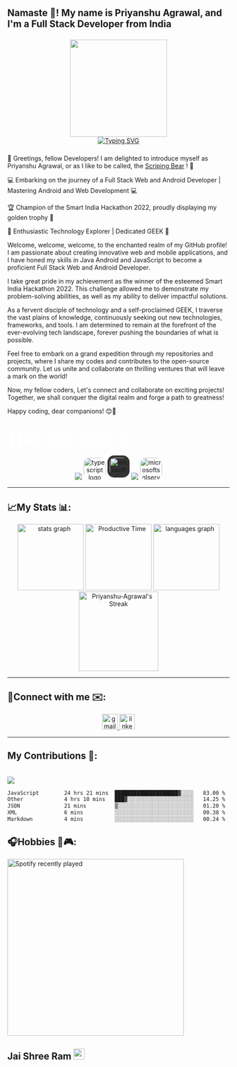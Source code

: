 <h2 align="left">Namaste 🙏! My name is Priyanshu Agrawal, and I'm a Full Stack Developer from India </h2>

###
<div align='center'>
  <a href="https://github.com/Scripting-Bear">
<!--     <img align="center" height="200" src="https://firebasestorage.googleapis.com/v0/b/scriptingbear-5fe87.appspot.com/o/myLogo-removedBG%20copy.svg?alt=media&token=812a4d4a-ec55-40c3-9938-29c2d0e651a0"  /> -->
    <!--<img align="center" height="220" src="https://firebasestorage.googleapis.com/v0/b/scriptingbear-5fe87.appspot.com/o/my_logo_recoloration-removebg-preview.png?alt=media&token=e73e09d6-96d8-498c-a848-fbf39d765da1"  />-->
    <!--<img align="center" height="220" src="https://firebasestorage.googleapis.com/v0/b/scriptingbear-5fe87.appspot.com/o/PNG%20logo%20gradient.png?alt=media&token=10a3afc3-2aa5-4427-aca3-c97440fe925a"  />-->
    <img align="center" height="220" src="https://firebasestorage.googleapis.com/v0/b/scriptingbear-5fe87.appspot.com/o/PNG%20logo.png?alt=media&token=1b002afd-af84-49d5-8153-4bc95af41406"  />
    <br>
    <picture>
   <source srcset="https://readme-typing-svg.demolab.com?font=Fira+Code&pause=283&center=true&width=200&color=ffffff&lines=Priyanshu+Agrawal;Scripting+Bear" media="(prefers-color-scheme: dark)">
    <img src="https://readme-typing-svg.demolab.com?font=Fira+Code&pause=283&center=true&width=200&color=044655&lines=Priyanshu+Agrawal;Scripting+Bear" alt="Typing SVG" />
    <!--<img src="https://readme-typing-svg.demolab.com?font=Fira+Code&pause=283&center=true&width=200&color=044655&lines=Priyanshu+Agrawal;Scripting+Bear" alt="Typing SVG" />-->
 </picture>
  </a>
</div>

###

<p>👋 Greetings, fellow Developers! I am delighted to introduce myself as Priyanshu Agrawal, or as I like to be called, the <a href="https://github.com/Scripting-Bear">Scriping Bear</a> ! 🐻

💻 Embarking on the journey of a Full Stack Web and Android Developer | Mastering Android and Web Development 💻

🏆 Champion of the Smart India Hackathon 2022, proudly displaying my golden trophy 🥇

🌟 Enthusiastic Technology Explorer | Dedicated GEEK 🌟

Welcome, welcome, welcome, to the enchanted realm of my GitHub profile!<br>
I am passionate about creating innovative web and mobile applications, and I have honed my skills in Java Android and JavaScript to become a proficient Full Stack Web and Android Developer.

I take great pride in my achievement as the winner of the esteemed Smart India Hackathon 2022. This challenge allowed me to demonstrate my problem-solving abilities, as well as my ability to deliver impactful solutions.

As a fervent disciple of technology and a self-proclaimed GEEK, I traverse the vast plains of knowledge, continuously seeking out new technologies, frameworks, and tools. I am determined to remain at the forefront of the ever-evolving tech landscape, forever pushing the boundaries of what is possible.

Feel free to embark on a grand expedition through my repositories and projects, where I share my codes and contributes to the open-source community. Let us unite and collaborate on thrilling ventures that will leave a mark on the world!

Now, my fellow coders, Let's connect and collaborate on exciting projects! Together, we shall conquer the digital realm and forge a path to greatness!

Happy coding, dear companions! 😊🚀</p>

###

<h1 style="color:white">👨‍💻My Tech Stack ⚙️: </h1>
<div align="center">
  <img src="https://skillicons.dev/icons?i=html,css,js" />
  <img src="https://cdn.jsdelivr.net/gh/devicons/devicon/icons/typescript/typescript-original.svg" height="50" style="border-radius:30%" alt="typescript logo"  />
  <img src="https://user-images.githubusercontent.com/4249331/52232852-e2c4f780-28bd-11e9-835d-1e3cf3e43888.png" height="50" width="50" style="box-sizing:border-box;border-radius:30%;background:#333333;padding:5px;" alt="microsoftsqlserver logo"  />
  <img src="https://skillicons.dev/icons?i=java,androidstudio,mongodb,express,react,nodejs" />
  <img src="https://img.icons8.com/fluency/48/000000/expo.png" height="50" width="50" style="border-radius:30%;" alt="microsoftsqlserver logo"  />
</div>
<hr>

###

<h2>📈My Stats 📊:</h2>
<div align="center">
 <picture>
   <source srcset="https://github-readme-stats.vercel.app/api?username=Priyanshu-Agrawal&hide_rank=true&theme=tokyonight&show_icons=true&hide_border=true&count_private=true&border_radius=5" media="(prefers-color-scheme: dark)">
   <img src="https://github-readme-stats.vercel.app/api?username=Priyanshu-Agrawal&hide_rank=true&theme=default&show_icons=true&hide_border=false&count_private=true&border_radius=5" alt="stats graph" height="150">
 </picture>
 
 <picture>
   <source srcset="http://github-profile-summary-cards.vercel.app/api/cards/productive-time?username=Priyanshu-Agrawal&theme=tokyonight&utcOffset=5.30" media="(prefers-color-scheme: dark)">
   <img src="http://github-profile-summary-cards.vercel.app/api/cards/productive-time?username=Priyanshu-Agrawal&theme=default&utcOffset=5.30" alt="Productive Time" height="150">
 </picture>
 
 <picture>
   <source srcset="https://github-readme-stats.vercel.app/api/top-langs?username=Priyanshu-Agrawal&locale=en&hide_title=false&layout=compact&card_width=320&langs_count=5&theme=tokyonight&hide_border=true&border_radius=5" media="(prefers-color-scheme: dark)">
   <img src="https://github-readme-stats.vercel.app/api/top-langs?username=Priyanshu-Agrawal&locale=en&hide_title=false&layout=compact&card_width=320&langs_count=5&theme=default&hide_border=false&border_radius=5" alt="languages graph" height="150">
 </picture>
 <br>
 <picture>
   <source srcset="https://github-readme-streak-stats.herokuapp.com/?user=Priyanshu-Agrawal&theme=tokyonight&hide_border=true&mode=weekly&border_radius=5" media="(prefers-color-scheme: dark)">
   <img src="https://github-readme-streak-stats.herokuapp.com/?user=Priyanshu-Agrawal&theme=default&hide_border=false&mode=weekly&border_radius=5" alt="Priyanshu-Agrawal's Streak" height="180">
 </picture>
</div>


<hr>

###

<!-- <div align="center">
  <img width="12" />
  <img width="12" />
</div> -->


###
<h2>🔗Connect with me ✉️:</h2>
<div align="center">
  <!-- <img src="https://img.shields.io/static/v1?message=Discord&logo=discord&label=&color=7289DA&logoColor=white&labelColor=&style=for-the-badge" height="35" alt="discord logo"  /> -->
  <a href="mailto:scriptingbear@gmail.com">
    <img src="https://img.shields.io/static/v1?message=Gmail&logo=gmail&label=scriptingBear&color=D14836&logoColor=white&labelColor=f06059&flat" height="35" alt="gmail logo"  />
  </a>
  <a href="https://www.linkedin.com/in/priyanshu-agrawal-scriptingbear/">
    <img src="https://img.shields.io/static/v1?message=LinkedIn&logo=linkedin&label=Priyanshu-Agrawal&color=0077B5&logoColor=white&labelColor=33bbff&flat" height="35" alt="linkedin logo"  />
  </a>
  <!-- <img src="https://img.shields.io/static/v1?message=Telegram&logo=telegram&label=&color=2CA5E0&logoColor=white&labelColor=&style=for-the-badge" height="35" alt="telegram logo"  /> -->
</div>

<hr>

###


<!-- <img src="https://raw.githubusercontent.com/Priyanshu-Agrawal/Priyanshu-Agrawal/output/snake.svg" alt="Snake animation" /> -->

###
<h2>My Contributions 🤝:</h2>
<!-- <div align="center">
    <picture>
    <source media="(prefers-color-scheme: dark)" srcset="https://priyanshu-agrawal.github.io/Priyanshu-Agrawal/github-contribution-grid-snake-dark.svg" />
    <source media="(prefers-color-scheme: light)" srcset="https://priyanshu-agrawal.github.io/Priyanshu-Agrawal/github-contribution-grid-snake.svg" />
    <img alt="github-snake" src="github-snake.svg" />
  </picture>
</div> -->
<br>
<img src="https://wakatime.com/badge/user/018afb53-d997-4c3d-99a2-9a4a91091911.svg?style=social" />

  <!--START_SECTION:waka-->

```txt
JavaScript        24 hrs 21 mins  ████████████████████▓░░░░   83.00 %
Other             4 hrs 10 mins   ███▓░░░░░░░░░░░░░░░░░░░░░   14.25 %
JSON              21 mins         ▒░░░░░░░░░░░░░░░░░░░░░░░░   01.20 %
XML               6 mins          ░░░░░░░░░░░░░░░░░░░░░░░░░   00.38 %
Markdown          4 mins          ░░░░░░░░░░░░░░░░░░░░░░░░░   00.24 %
```

<!--END_SECTION:waka-->

###
<h2>🎧Hobbies 🎵🎮:</h2>


<div align="start">
 <a href="https://spotify-github-profile.vercel.app/api/view?uid=ndtb2en0bqgevlmxlt80f6vhl&redirect=true">
   <picture>
     <source srcset="https://spotify-github-profile.vercel.app/api/view?uid=ndtb2en0bqgevlmxlt80f6vhl&cover_image=true&theme=default&show_offline=false&background_color=1a1b27&interchange=false&bar_color=4e62b1&bar_color_cover=true" media="(prefers-color-scheme: dark)">
     <img src="https://spotify-github-profile.vercel.app/api/view?uid=ndtb2en0bqgevlmxlt80f6vhl&cover_image=true&theme=default&show_offline=false&background_color=1a1b27&interchange=false&bar_color=4e62b1&bar_color_cover=true" alt="Spotify recently played" height="400px"/>
   </picture>
 </a>
</div>


###
<h2>Jai Shree Ram <img src="https://www.pngall.com/wp-content/uploads/4/Plain-Orange-Flag-PNG-Image.png" height="25"/></h2>
<!-- [![spotify-github-profile](https://spotify-github-profile.vercel.app/api/view?uid=ndtb2en0bqgevlmxlt80f6vhl&cover_image=true&theme=default&show_offline=true&background_color=1a1b27&interchange=false&bar_color=4e62b1&bar_color_cover=true)](https://spotify-github-profile.vercel.app/api/view?uid=ndtb2en0bqgevlmxlt80f6vhl&redirect=true) -->
